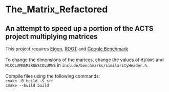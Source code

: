 # The_Matrix_Refactored
## An attempt to speed up a portion of the ACTS project multiplying matrices
This project requires [Eigen](https://gitlab.com/libeigen/eigen), [ROOT](https://root.cern/install/) and [Google Benchmark](https://github.com/google/benchmark) <br /><br />
To change the dimensions of the marices, change the values of `M1ROWS` and `M1COLUMNSM2ROWSCOLUMNS` in `include/benchmarks/similarityHeader.h`.<br /><br />
Compile files using the following commands:<br />
`cmake -B build -S src`<br />
`cmake --build build`
